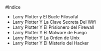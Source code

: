 #Indice 

* Larry Plotter y El Bucle Filosofal
* Larry Plotter Y La Clave Secreta Del Wifi
* Larry Plotter Y El Prisionero del Firewall
* Larry Plotter Y El Malware de Fuego
* Larry Plotter Y La Orden de Unix
* Larry Plotter Y El Misterio del Hacker